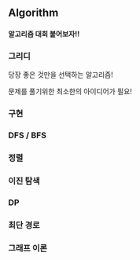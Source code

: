 ## Algorithm

#### 알고리즘 대회 붙어보자!!



### 그리디

당장 좋은 것만을 선택하는 알고리즘!

문제를 풀기위한 최소한의 아이디어가 필요!



### 구현

### DFS / BFS

### 정렬

### 이진 탐색

### DP

### 최단 경로

### 그래프 이론

